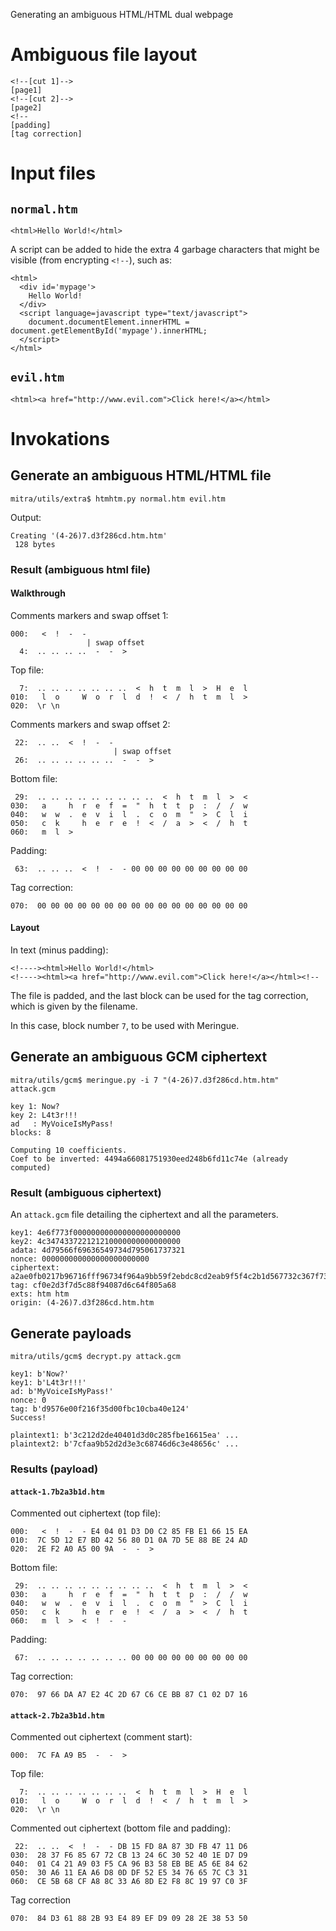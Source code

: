 Generating an ambiguous HTML/HTML dual webpage


# Ambiguous file layout

```
<!--[cut 1]-->
[page1]
<!--[cut 2]-->
[page2]
<!--
[padding]
[tag correction]
```


# Input files


## `normal.htm`

```
<html>Hello World!</html>
```

A script can be added to hide the extra 4 garbage characters that might be visible (from encrypting `<!--`), such as:
```
<html>
  <div id='mypage'>
    Hello World!
  </div>
  <script language=javascript type="text/javascript">
    document.documentElement.innerHTML = document.getElementById('mypage').innerHTML;
  </script>
</html>
```


## `evil.htm`

```
<html><a href="http://www.evil.com">Click here!</a></html>
```


# Invokations


## Generate an ambiguous HTML/HTML file

```
mitra/utils/extra$ htmhtm.py normal.htm evil.htm
```

Output: 
```
Creating '(4-26)7.d3f286cd.htm.htm'
 128 bytes
```


### Result (ambiguous html file)


#### Walkthrough

Comments markers and swap offset 1:
```
000:   <  !  -  -
                 | swap offset
  4:  .. .. .. ..  -  -  >
```

Top file:
```
  7:  .. .. .. .. .. .. ..  <  h  t  m  l  >  H  e  l
010:   l  o     W  o  r  l  d  !  <  /  h  t  m  l  > 
020:  \r \n
```

Comments markers and swap offset 2:
```
 22:  .. ..  <  !  -  -
                       | swap offset
 26:  .. .. .. .. .. ..  -  -  >
```

Bottom file:
```
 29:  .. .. .. .. .. .. .. .. ..  <  h  t  m  l  >  <
030:   a     h  r  e  f  =  "  h  t  t  p  :  /  /  w
040:   w  w  .  e  v  i  l  .  c  o  m  "  >  C  l  i
050:   c  k     h  e  r  e  !  <  /  a  >  <  /  h  t
060:   m  l  >
```

Padding:
```
 63:  .. .. ..  <  !  -  - 00 00 00 00 00 00 00 00 00
```

Tag correction:
```
070:  00 00 00 00 00 00 00 00 00 00 00 00 00 00 00 00
```


#### Layout

In text (minus padding):
```
<!----><html>Hello World!</html>
<!----><html><a href="http://www.evil.com">Click here!</a></html><!--
```

The file is padded, and the last block can be used for the tag correction, which is given by the filename.

In this case, block number `7`, to be used with Meringue.


## Generate an ambiguous GCM ciphertext

```
mitra/utils/gcm$ meringue.py -i 7 "(4-26)7.d3f286cd.htm.htm" attack.gcm
```

```
key 1: Now?
key 2: L4t3r!!!
ad   : MyVoiceIsMyPass!
blocks: 8

Computing 10 coefficients.
Coef to be inverted: 4494a66081751930eed248b6fd11c74e (already computed)
```


### Result (ambiguous ciphertext)

An `attack.gcm` file detailing the ciphertext and all the parameters.

```
key1: 4e6f773f000000000000000000000000
key2: 4c347433722121210000000000000000
adata: 4d79566f69636549734d795061737321
nonce: 000000000000000000000000
ciphertext: a2ae0fb0217b96716fff96734f964a9bb59f2ebdc8cd2eab9f5f4c2b1d567732c367f7350dd475a0d5bee16653632beb2434eed2da237066ea0201e8b24598e07fb80beff391eb5c7a2152f8717a808fa54182b27e43b3e313099aa9b9d871814148d0ab905f6ed42d590da42454acf9f1f58e1e080df5e9998346b59cdbad5b
tag: cf0e2d3f7d5c88f94087d6c64f805a68
exts: htm htm
origin: (4-26)7.d3f286cd.htm.htm
```


## Generate payloads

```
mitra/utils/gcm$ decrypt.py attack.gcm
```

```
key1: b'Now?'
key1: b'L4t3r!!!'
ad: b'MyVoiceIsMyPass!'
nonce: 0
tag: b'd9576e00f216f35d00fbc10cba40e124'
Success!

plaintext1: b'3c212d2de40401d3d0c285fbe16615ea' ...
plaintext2: b'7cfaa9b52d2d3e3c68746d6c3e48656c' ...
```


### Results (payload)


#### `attack-1.7b2a3b1d.htm`

Commented out ciphertext (top file):
```
000:   <  !  -  - E4 04 01 D3 D0 C2 85 FB E1 66 15 EA
010:  7C 5D 12 E7 BD 42 56 80 D1 0A 7D 5E 88 BE 24 AD
020:  2E F2 A0 A5 00 9A  -  -  >
```

Bottom file:
```
 29:  .. .. .. .. .. .. .. .. ..  <  h  t  m  l  >  <
030:   a     h  r  e  f  =  "  h  t  t  p  :  /  /  w
040:   w  w  .  e  v  i  l  .  c  o  m  "  >  C  l  i
050:   c  k     h  e  r  e  !  <  /  a  >  <  /  h  t
060:   m  l  >  <  !  -  -
```

Padding:
```
 67:  .. .. .. .. .. .. .. 00 00 00 00 00 00 00 00 00
```

Tag correction:
```
070:  97 66 DA A7 E2 4C 2D 67 C6 CE BB 87 C1 02 D7 16
```


#### `attack-2.7b2a3b1d.htm`

Commented out ciphertext (comment start):
```
000:  7C FA A9 B5  -  -  >                             
```

Top file:
```
  7:  .. .. .. .. .. .. ..  <  h  t  m  l  >  H  e  l  
010:   l  o     W  o  r  l  d  !  <  /  h  t  m  l  >
020:  \r \n
```

Commented out ciphertext (bottom file and padding):
```
 22:  .. ..  <  !  -  - DB 15 FD 8A 87 3D FB 47 11 D6
030:  28 37 F6 85 67 72 CB 13 24 6C 30 52 40 1E D7 D9
040:  01 C4 21 A9 03 F5 CA 96 B3 58 EB BE A5 6E 84 62
050:  30 A6 11 EA A6 D8 0D DF 52 E5 34 76 65 7C C3 31
060:  CE 5B 68 CF A8 8C 33 A6 8D E2 F8 8C 19 97 C0 3F
```

Tag correction
```
070:  84 D3 61 88 2B 93 E4 89 EF D9 09 28 2E 38 53 50
```
